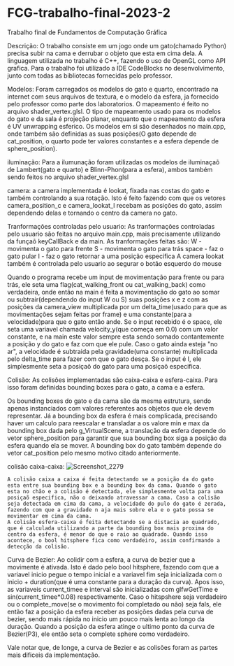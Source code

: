 # FCG-trabalho-final-2023-2
Trabalho final de Fundamentos de Computação Gráfica

Descrição:
  O trabalho consiste em um jogo onde um gato(chamado Python) precisa subir na cama e derrubar o objeto que esta em cima dela. A linguagem utilizada no trabalho é C++, fazendo o uso de OpenGL como API grafica.
  Para o trabalho foi utilizado a IDE CodeBlocks no desenvolvimento, junto com todas as bibliotecas fornecidas pelo professor.

Modelos:
  Foram carregados os modelos do gato e quarto, encontrado na internet com seus arquivos de textura, e o modelo da esfera, ja fornecido pelo professor como parte dos laboratorios. O mapeamento é feito no arquivo shader_vertex.glsl.
  O tipo de mapeamento usado para os modelos do gato e da sala é projeção planar, enquanto que o mapeamento da esfera é UV unwrapping esferico.
  Os modelos em si são desenhados no main.cpp, onde também são definidas as suas posições(O gato depende de cat_position, o quarto pode ter valores constantes e a esfera depende de sphere_position).

iluminação:
  Para a ilumunação foram utilizadas os modelos de iluminaçaõ de Lambert(gato e quarto) e Blinn-Phon(para a esfera), ambos também sendo feitos no arquivo shader_vertex.glsl

camera:
  a camera implementada é lookat, fixada nas costas do gato e também controlando a sua rotação. Isto é feito fazendo com que os vetores camera_position_c e camera_lookat_l recebam as posições do gato, assim dependendo delas e tornando o centro da camera no gato.

Tranformações controladas pelo usuario:
  As tranformações controladas pelo usuario são feitas no arquivo main.cpp, mais precisamente utilizando da funçaõ keyCallBack e da main. As tranformações feitas são:
  W - movimenta o gato para frente
  S - movimenta o gato para trás
  space - faz o gato pular
  I - faz o gato retornar a uma posição especifica
  A camera lookat também é controlada pelo usuario ao segurar o botão esquerdo do mouse

  Quando o programa recebe um input de movimentação para frente ou para trás, ele seta uma flag(cat_walking_front ou cat_walking_back) como verdadeira, onde então na main é feita a movimentação do gato ao somar ou subtrair(dependendo do input W ou S) suas posições x e z com as posições da camera_view multiplicada por um delta_time(usado para que as movimentações sejam feitas por frame) e uma constante(para a velocidade)para que o gato então ande. Se o input recebido é o space, ele seta uma variavel chamada velocity_y(que começa em 0.0) com um valor constante, e na main este valor sempre esta sendo somado contantemente a posição y do gato e faz com que ele pule. Caso o gato ainda esteja "no ar", a velocidade é subtraida pela gravidade(uma constante) multiplicada pelo delta_time para fazer com que o gato desça. Se o input é I, ele simplesmente seta a posiçaõ do gato para uma posiçaõ especifica.

Colisão:
  As colisões implementadas são caixa-caixa e esfera-caixa. Para isso foram definidas bounding boxes para o gato, a cama e a esfera.

  Os bounding boxes do gato e da cama são da mesma estrutura, sendo apenas instanciados com valores referentes aos objetos que ele devem representar. Já a bounding box da esfera é mais complicada, precisando haver um calculo para reescalar e transladar a os valore min e max da bounding box dada pelo g_VirtualScene, a translação da esfera depende do vetor sphere_position para garantir que sua bounding box siga a posição da esfera quando ela se mover. A bounding box do gato também depende do vetor cat_position pelo mesmo motivo citado anteriormente.
  
  colisão caixa-caixa:
  ![Screenshot_2279](https://github.com/Otavio1998/FCG-trabalho-final-2023-2/assets/37491631/6cccd38a-199b-46a3-a126-c1b84f16b0c8)

   
    
    
    A colisão caixa a caixa é feita detectando se a posição da do gato esta entre sua bounding box e a bounding box da cama. Quando o gato esta no chão e a colisão é detectada, ele simplesmente volta para uma posiçaõ especifica, não o deixando atravessar a cama. Caso a colisão seja detectada em cima da cama, a velocidade do pulo do gato é zerada, fazendo com que a gravidade n aja mais sobre ela e o gato possa se movimentar em cima da cama. 
    A colisão esfera-caixa é feita detectando se a distacia ao quadrado, que é calculada utilizando a parte da bounding box mais proxima do centro da esfera, é menor do que o raio ao quadrado. Quando isso acontece, o bool hitsphere fica como verdadeiro, assim confirmando a detecção da colisão.

Curva de Bezier:
  Ao colidir com a esfera, a curva de bezier que a movimente é ativada. Isto é dado pelo bool hitsphere, fazendo com que a variavel inicio pegue o tempo inicial e a variavel fim seja inicializada com o inicio + duration(que é uma constante para a duração da curva). Apos isso, as variaveis current_timee e interval são inicializadas com glfwGetTime e sin(current_timee*0.08) respectivamente. Caso o hitspshere seja verdadeiro ou o complete_move(se o movimento foi completado ou não) seja fals, ele então faz a posição da esfera receber as posições dadas pela curva de bezier, sendo mais rápida no inicio um pouco mais lenta ao longo da duração. Quando a posição da esfera atinge o ultimo ponto da curva de Bezier(P3), ele então seta o complete sphere como verdadeiro.

Vale notar que, de longe, a curva de Bezier e as colisões foram as partes mais dificeis da implementação.
  


